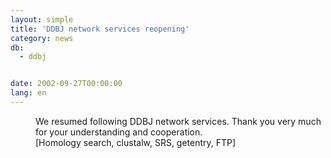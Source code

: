 ```yaml
---
layout: simple
title: 'DDBJ network services reopening'
category: news
db:
  - ddbj


date: 2002-09-27T00:00:00
lang: en
---
```


<dd>We resumed following DDBJ network services. Thank you very much for your understanding and cooperation.<br>
<dd>[Homology search, clustalw, SRS, getentry, FTP]</dd>
</dd>
